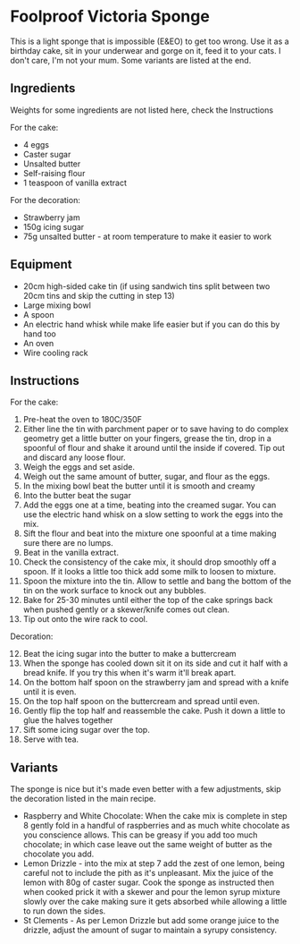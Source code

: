 # Foolproof Victoria Sponge

This is a light sponge that is impossible (E&EO) to get too wrong. Use it as a birthday cake, sit in your underwear and gorge on it, feed it to your cats. I don't care, I'm not your mum. Some variants are listed at the end.

## Ingredients

Weights for some ingredients are not listed here, check the Instructions

For the cake:
- 4 eggs
- Caster sugar
- Unsalted butter
- Self-raising flour
- 1 teaspoon of vanilla extract

For the decoration:
- Strawberry jam
- 150g icing sugar
- 75g unsalted butter - at room temperature to make it easier to work


## Equipment

- 20cm high-sided cake tin (if using sandwich tins split between two 20cm tins and skip the cutting in step 13)
- Large mixing bowl
- A spoon
- An electric hand whisk while make life easier but if you can do this by hand too
- An oven
- Wire cooling rack


## Instructions

For the cake:

1. Pre-heat the oven to 180C/350F
2. Either line the tin with parchment paper or to save having to do complex geometry get a little butter on your fingers, grease the tin, drop in a spoonful of flour and shake it around until the inside if covered. Tip out and discard any loose flour.
2. Weigh the eggs and set aside.
2. Weigh out the same amount of butter, sugar, and flour as the eggs.
3. In the mixing bowl beat the butter until it is smooth and creamy
4. Into the butter beat the sugar
5. Add the eggs one at a time, beating into the creamed sugar. You can use the electric hand whisk on a slow setting to work the eggs into the mix.
6. Sift the flour and beat into the mixture one spoonful at a time making sure there are no lumps.
7. Beat in the vanilla extract.
8. Check the consistency of the cake mix, it should drop smoothly off a spoon. If it looks a little too thick add some milk to loosen to mixture.
9. Spoon the mixture into the tin. Allow to settle and bang the bottom of the tin on the work surface to knock out any bubbles.
10. Bake for 25-30 minutes until either the top of the cake springs back when pushed gently or a skewer/knife comes out clean.
11. Tip out onto the wire rack to cool.

Decoration:

12. Beat the icing sugar into the butter to make a buttercream
13. When the sponge has cooled down sit it on its side and cut it half with a bread knife. If you try this when it's warm it'll break apart.
14. On the bottom half spoon on the strawberry jam and spread with a knife until it is even.
15. On the top half spoon on the buttercream and spread until even.
16. Gently flip the top half and reassemble the cake. Push it down a little to glue the halves together
17. Sift some icing sugar over the top.
18. Serve with tea.

## Variants

The sponge is nice but it's made even better with a few adjustments, skip the decoration listed in the main recipe.

- Raspberry and White Chocolate: When the cake mix is complete in step 8 gently fold in a handful of raspberries and as much white chocolate as you conscience allows. This can be greasy if you add too much chocolate; in which case leave out the same weight of butter as the chocolate you add.
- Lemon Drizzle - into the mix at step 7 add the zest of one lemon, being careful not to include the pith as it's unpleasant. Mix the juice of the lemon with 80g of caster sugar. Cook the sponge as instructed then when cooked prick it with a skewer and pour the lemon syrup mixture slowly over the cake making sure it gets absorbed while allowing a little to run down the sides.
- St Clements - As per Lemon Drizzle but add some orange juice to the drizzle, adjust the amount of sugar to maintain a syrupy consistency.
